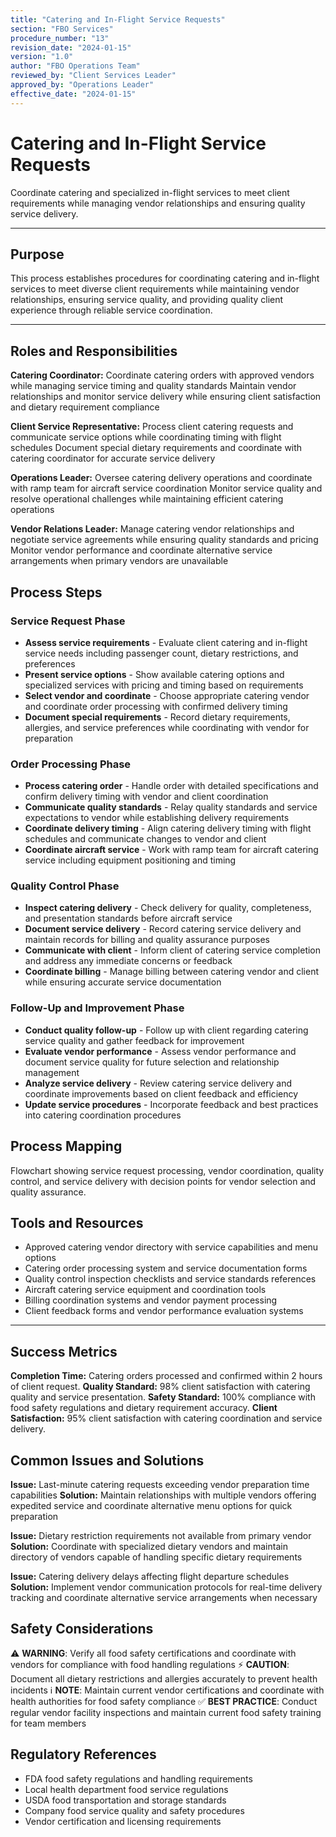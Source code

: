 ```yaml
---
title: "Catering and In-Flight Service Requests"
section: "FBO Services"
procedure_number: "13"
revision_date: "2024-01-15"
version: "1.0"
author: "FBO Operations Team"
reviewed_by: "Client Services Leader"
approved_by: "Operations Leader"
effective_date: "2024-01-15"
---
```


# Catering and In-Flight Service Requests

Coordinate catering and specialized in-flight services to meet client requirements while managing vendor relationships and ensuring quality service delivery.

_____________________________________________________________________________________________

## Purpose

This process establishes procedures for coordinating catering and in-flight services to meet diverse client requirements while maintaining vendor relationships, ensuring service quality, and providing quality client experience through reliable service coordination.

_____________________________________________________________________________________________

## Roles and Responsibilities

**Catering Coordinator:**
Coordinate catering orders with approved vendors while managing service timing and quality standards
Maintain vendor relationships and monitor service delivery while ensuring client satisfaction and dietary requirement compliance

**Client Service Representative:**
Process client catering requests and communicate service options while coordinating timing with flight schedules
Document special dietary requirements and coordinate with catering coordinator for accurate service delivery

**Operations Leader:**
Oversee catering delivery operations and coordinate with ramp team for aircraft service coordination
Monitor service quality and resolve operational challenges while maintaining efficient catering operations

**Vendor Relations Leader:**
Manage catering vendor relationships and negotiate service agreements while ensuring quality standards and pricing
Monitor vendor performance and coordinate alternative service arrangements when primary vendors are unavailable

## Process Steps

### Service Request Phase

- **Assess service requirements** - Evaluate client catering and in-flight service needs including passenger count, dietary restrictions, and preferences
- **Present service options** - Show available catering options and specialized services with pricing and timing based on requirements
- **Select vendor and coordinate** - Choose appropriate catering vendor and coordinate order processing with confirmed delivery timing
- **Document special requirements** - Record dietary requirements, allergies, and service preferences while coordinating with vendor for preparation

### Order Processing Phase

- **Process catering order** - Handle order with detailed specifications and confirm delivery timing with vendor and client coordination
- **Communicate quality standards** - Relay quality standards and service expectations to vendor while establishing delivery requirements
- **Coordinate delivery timing** - Align catering delivery timing with flight schedules and communicate changes to vendor and client
- **Coordinate aircraft service** - Work with ramp team for aircraft catering service including equipment positioning and timing

### Quality Control Phase

- **Inspect catering delivery** - Check delivery for quality, completeness, and presentation standards before aircraft service
- **Document service delivery** - Record catering service delivery and maintain records for billing and quality assurance purposes
- **Communicate with client** - Inform client of catering service completion and address any immediate concerns or feedback
- **Coordinate billing** - Manage billing between catering vendor and client while ensuring accurate service documentation

### Follow-Up and Improvement Phase

- **Conduct quality follow-up** - Follow up with client regarding catering service quality and gather feedback for improvement
- **Evaluate vendor performance** - Assess vendor performance and document service quality for future selection and relationship management
- **Analyze service delivery** - Review catering service delivery and coordinate improvements based on client feedback and efficiency
- **Update service procedures** - Incorporate feedback and best practices into catering coordination procedures

## Process Mapping

Flowchart showing service request processing, vendor coordination, quality control, and service delivery with decision points for vendor selection and quality assurance.

## Tools and Resources

- Approved catering vendor directory with service capabilities and menu options
- Catering order processing system and service documentation forms
- Quality control inspection checklists and service standards references
- Aircraft catering service equipment and coordination tools
- Billing coordination systems and vendor payment processing
- Client feedback forms and vendor performance evaluation systems

_____________________________________________________________________________________________

## Success Metrics

**Completion Time:** Catering orders processed and confirmed within 2 hours of client request.
**Quality Standard:** 98% client satisfaction with catering quality and service presentation.
**Safety Standard:** 100% compliance with food safety regulations and dietary requirement accuracy.
**Client Satisfaction:** 95% client satisfaction with catering coordination and service delivery.

## Common Issues and Solutions

**Issue:** Last-minute catering requests exceeding vendor preparation time capabilities
**Solution:** Maintain relationships with multiple vendors offering expedited service and coordinate alternative menu options for quick preparation

**Issue:** Dietary restriction requirements not available from primary vendor
**Solution:** Coordinate with specialized dietary vendors and maintain directory of vendors capable of handling specific dietary requirements

**Issue:** Catering delivery delays affecting flight departure schedules
**Solution:** Implement vendor communication protocols for real-time delivery tracking and coordinate alternative service arrangements when necessary

## Safety Considerations

⚠️ **WARNING**: Verify all food safety certifications and coordinate with vendors for compliance with food handling regulations
⚡ **CAUTION**: Document all dietary restrictions and allergies accurately to prevent health incidents
ℹ️ **NOTE**: Maintain current vendor certifications and coordinate with health authorities for food safety compliance
✅ **BEST PRACTICE**: Conduct regular vendor facility inspections and maintain current food safety training for team members

## Regulatory References

- FDA food safety regulations and handling requirements
- Local health department food service regulations
- USDA food transportation and storage standards
- Company food service quality and safety procedures
- Vendor certification and licensing requirements
